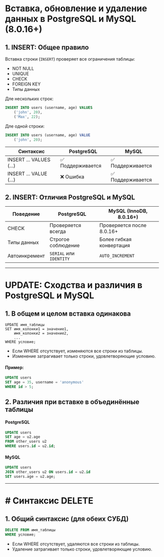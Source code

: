 # Вставка, обновление и удаление данных в PostgreSQL и MySQL (8.0.16+)

## 1. INSERT: Общее правило

Вставка строки (`INSERT`) проверяет все ограничения таблицы:

- NOT NULL
- UNIQUE
- CHECK
- FOREIGN KEY
- Типы данных

Дле нескольких строк:
```sql
INSERT INTO users (username, age) VALUES 
    ('john', 20),
    ('Max', 22);
```

Дле одной строки:
```sql
INSERT INTO users (username, age) VALUE
    ('john', 20);
```

| Синтаксис                  | PostgreSQL         | MySQL                  |
|---------------------------|--------------------|------------------------|
| INSERT ... VALUES (...)   | ✅ Поддерживается   | ✅ Поддерживается       |
| INSERT ... VALUE (...)    | ❌ Ошибка           | ✅ Поддерживается       |


## 2. INSERT: Отличия PostgreSQL и MySQL

| Поведение                        | PostgreSQL                  | MySQL (InnoDB, 8.0.16+)    |
|----------------------------------|-----------------------------|----------------------------|
| CHECK                            | Проверяется всегда          | Проверяется после 8.0.16+  |
| Типы данных                      | Строгое соблюдение          | Более гибкая конвертация   |
| Автоинкремент                    | `SERIAL` или `IDENTITY`     | `AUTO_INCREMENT`           |

***

# UPDATE: Сходства и различия в PostgreSQL и MySQL

## 1. В общем и целом вставка одинакова

```
UPDATE имя_таблицы
SET имя_колонки1 = значение1,
    имя_колонки2 = значение2,
    ...
WHERE условие;
```
- Если WHERE отсутствует, изменяются все строки из таблицы.
- Изменение затрагивает только строки, удовлетворяющие условию.


#### Пример:
```sql
UPDATE users
SET age = 35, username = 'anonymous'
WHERE id > 5;
```

## 2. Различия при вставке в объединённые таблицы

#### PostgreSQL
```sql
UPDATE users
SET age = u2.age
FROM other_users u2
WHERE users.id = u2.id;
```

#### MySQL
```sql
UPDATE users
JOIN other_users u2 ON users.id = u2.id
SET users.age = u2.age;
```

***

# # Синтаксис DELETE

## 1. Общий синтаксис (для обеих СУБД)

```sql
DELETE FROM имя_таблицы
WHERE условие;
```
- Если WHERE отсутствует, удаляются все строки из таблицы.
- Удаление затрагивает только строки, удовлетворяющие условию.

